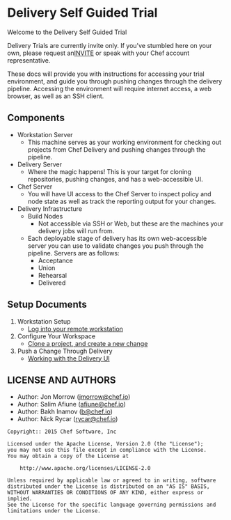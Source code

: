 # Delivery Self Guided Trial

Welcome to the Delivery Self Guided Trial

Delivery Trials are currently invite only. If you've stumbled here on
your own, please request an[INVITE](https://www.chef.io/delivery/) or 
speak with your Chef account representative.

These docs will provide you with instructions for accessing your trial 
environment, and guide you through pushing changes through the delivery
pipeline. Accessing the environment will require internet access, a web browser, as well as an SSH client.

## Components
* Workstation Server
    - This machine serves as your working environment for checking out projects from Chef Delivery and pushing changes through the pipeline.
* Delivery Server
    - Where the magic happens! This is your target for cloning repositories,
    pushing changes, and has a web-accessible UI.
* Chef Server
    - You will have UI access to the Chef Server to inspect policy and node state
    as well as track the reporting output for your changes.
* Delivery Infrastructure
    - Build Nodes
        - Not accessible via SSH or Web, but these are the machines your delivery jobs will run from.
    - Each deployable stage of delivery has its own web-accessible server you can use to validate changes you push through the pipeline. Servers are as follows:
        - Acceptance
        - Union
        - Rehearsal
        - Delivered

## Setup Documents
1. Workstation Setup
    * [Log into your remote workstation](workstation_setup.md)
2. Configure Your Workspace
    * [Clone a project, and create a new change](simple_cookbook_workflow.md)
3. Push a Change Through Delivery
    * [Working with the Delivery UI](simple_UI_workflow.md)

## LICENSE AND AUTHORS
- Author: Jon Morrow (<jmorrow@chef.io>)
- Author: Salim Afiune (<afiune@chef.io>)
- Author: Bakh Inamov (b@chef.io)
- Author: Nick Rycar (rycar@chef.io)

```text
Copyright:: 2015 Chef Software, Inc

Licensed under the Apache License, Version 2.0 (the "License");
you may not use this file except in compliance with the License.
You may obtain a copy of the License at

    http://www.apache.org/licenses/LICENSE-2.0

Unless required by applicable law or agreed to in writing, software
distributed under the License is distributed on an "AS IS" BASIS,
WITHOUT WARRANTIES OR CONDITIONS OF ANY KIND, either express or implied.
See the License for the specific language governing permissions and
limitations under the License.
```
